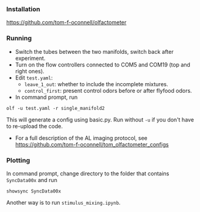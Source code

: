 ### Installation
https://github.com/tom-f-oconnell/olfactometer
### Running
- Switch the tubes between the two manifolds, switch back after experiment.
- Turn on the flow controllers connected to COM5 and COM19 (top and right ones). 
- Edit `test.yaml`:
  - `leave_1_out`: whether to include the incomplete mixtures.
  - `control_first`: present control odors before or after flyfood odors.
- In command prompt, run
```
olf -u test.yaml -r single_manifold2
```
This will generate a config using basic.py. Run without `-u` if you don't have to re-upload the code.
- For a full description of the AL imaging protocol, see https://github.com/tom-f-oconnell/tom_olfactometer_configs
### Plotting
In command prompt, change directory to the folder that contains `SyncData00x` and run
```
showsync SyncData00x
```
Another way is to run `stimulus_mixing.ipynb`.
